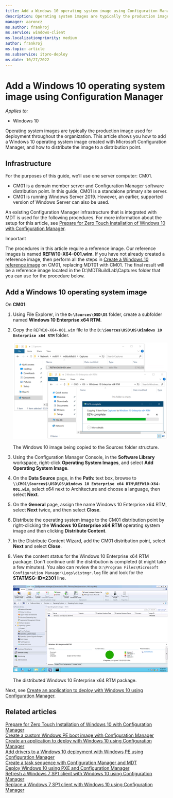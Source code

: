 ```yaml
---
title: Add a Windows 10 operating system image using Configuration Manager
description: Operating system images are typically the production image used for deployment throughout the organization.
manager: aaroncz
ms.author: frankroj
ms.service: windows-client
ms.localizationpriority: medium
author: frankroj
ms.topic: article
ms.subservice: itpro-deploy
ms.date: 10/27/2022
---
```


# Add a Windows 10 operating system image using Configuration Manager

*Applies to:*

- Windows 10

Operating system images are typically the production image used for deployment throughout the organization. This article shows you how to add a Windows 10 operating system image created with Microsoft Configuration Manager, and how to distribute the image to a distribution point.

## Infrastructure

For the purposes of this guide, we'll use one server computer: CM01.

- CM01 is a domain member server and Configuration Manager software distribution point. In this guide, CM01 is a standalone primary site server.
- CM01 is running Windows Server 2019. However, an earlier, supported version of Windows Server can also be used.  

An existing Configuration Manager infrastructure that is integrated with MDT is used for the following procedures. For more information about the setup for this article, see [Prepare for Zero Touch Installation of Windows 10 with Configuration Manager](prepare-for-zero-touch-installation-of-windows-10-with-configuration-manager.md).

> [!IMPORTANT]
> The procedures in this article require a reference image. Our reference images is named **REFW10-X64-001.wim**. If you have not already created a reference image, then perform all the steps in [Create a Windows 10 reference image](../deploy-windows-mdt/create-a-windows-10-reference-image.md) on CM01, replacing MDT01 with CM01. The final result will be a reference image located in the D:\MDTBuildLab\Captures folder that you can use for the procedure below.

## Add a Windows 10 operating system image

 On **CM01**:

1. Using File Explorer, in the **`D:\Sources\OSD\OS`** folder, create a subfolder named **Windows 10 Enterprise x64 RTM**.

2. Copy the `REFW10-X64-001.wim` file to the **`D:\Sources\OSD\OS\Windows 10 Enterprise x64 RTM`** folder.

    ![figure 17.](../images/ref-image.png)

    The Windows 10 image being copied to the Sources folder structure.

3. Using the Configuration Manager Console, in the **Software Library** workspace, right-click **Operating System Images**, and select **Add Operating System Image**.

4. On the **Data Source** page, in the **Path:** text box, browse to **`\\CM01\Sources$\OSD\OS\Windows 10 Enterprise x64 RTM\REFW10-X64-001.wim`**, select x64 next to Architecture and choose a language, then select **Next**.

5. On the **General** page, assign the name Windows 10 Enterprise x64 RTM, select **Next** twice, and then select **Close**.

6. Distribute the operating system image to the CM01 distribution point by right-clicking the **Windows 10 Enterprise x64 RTM** operating system image and then clicking **Distribute Content**.

7. In the Distribute Content Wizard, add the CM01 distribution point, select **Next** and select **Close**.

8. View the content status for the Windows 10 Enterprise x64 RTM package. Don't continue until the distribution is completed (it might take a few minutes). You also can review the `D:\Program Files\Microsoft Configuration Manager\Logs\distmgr.log` file and look for the **STATMSG: ID=2301** line.

    ![figure 18.](../images/fig18-distwindows.png)

    The distributed Windows 10 Enterprise x64 RTM package.

Next, see [Create an application to deploy with Windows 10 using Configuration Manager](create-an-application-to-deploy-with-windows-10-using-configuration-manager.md).

## Related articles

[Prepare for Zero Touch Installation of Windows 10 with Configuration Manager](prepare-for-zero-touch-installation-of-windows-10-with-configuration-manager.md)<br>
[Create a custom Windows PE boot image with Configuration Manager](create-a-custom-windows-pe-boot-image-with-configuration-manager.md)<br>
[Create an application to deploy with Windows 10 using Configuration Manager](create-an-application-to-deploy-with-windows-10-using-configuration-manager.md)<br>
[Add drivers to a Windows 10 deployment with Windows PE using Configuration Manager](add-drivers-to-a-windows-10-deployment-with-windows-pe-using-configuration-manager.md)<br>
[Create a task sequence with Configuration Manager and MDT](./create-a-task-sequence-with-configuration-manager-and-mdt.md)<br>
[Deploy Windows 10 using PXE and Configuration Manager](deploy-windows-10-using-pxe-and-configuration-manager.md)<br>
[Refresh a Windows 7 SP1 client with Windows 10 using Configuration Manager](refresh-a-windows-7-client-with-windows-10-using-configuration-manager.md)<br>
[Replace a Windows 7 SP1 client with Windows 10 using Configuration Manager](replace-a-windows-7-client-with-windows-10-using-configuration-manager.md)<br>
